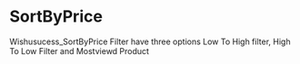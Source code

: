 # SortByPrice
Wishusucess_SortByPrice Filter have three options Low To High filter, High To Low Filter and Mostviewd Product
